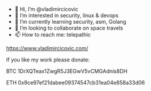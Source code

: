 - 👋 Hi, I’m @vladimircicovic
- 👀 I’m interested in security, linux & devops
- 🌱 I’m currently learning security, asm, Golang
- 💞️ I’m looking to collaborate on space travels
- 📫 How to reach me: telepathic


https://www.vladimircicovic.com/ 


If you like my work please donate:

BTC  1DrXQTeax1ZwgR5J3EGwV5vCMGAdnis8DH

ETH 0x9ce97ef21dabee09374547cb31ea04e858a33d06

<!---
vladimircicovic/vladimircicovic is a ✨ special ✨ repository because its `README.md` (this file) appears on your GitHub profile.
You can click the Preview link to take a look at your changes.
--->
